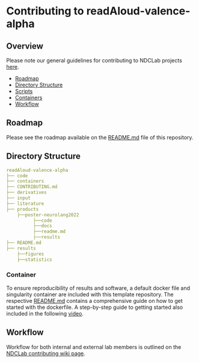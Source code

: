# Contributing to readAloud-valence-alpha

## Overview
Please note our general guidelines for contributing to NDCLab projects [here](https://ndclab.github.io/wiki/docs/contributing.html).

* [Roadmap](#Roadmap)  
* [Directory Structure](#Directory-Structure)  
* [Scripts](#Scripts)
* [Containers](#Containers)  
* [Workflow](#Workflow)  


## Roadmap
Please see the roadmap available on the [README.md](README.md) file of this repository.


## Directory Structure

```yml
readAloud-valence-alpha
├── code
├── containers
├── CONTRIBUTING.md
├── derivatives
├── input
├── literature
├── products
    ├──poster-neurolang2022
          ├──code
          ├──docs
          ├──readme.md
          ├──results
├── README.md
├── results
    ├──figures
    ├──statistics
```

### Container
To ensure reproducibility of results and software, a default docker file and singularity container are included with this template repository. The respective [README.md](README.md) contains a comprehensive guide on how to get started with the dockerfile. A step-by-step guide to getting started also included in the following [video](https://www.youtube.com/watch?v=oO8n3y23b6M). 


## Workflow
Workflow for both internal and external lab members is outlined on the [NDCLab contributing wiki page](https://ndclab.github.io/wiki/docs/contributing.html). 
